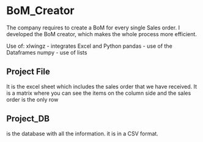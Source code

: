 # BoM_Creator
The company requires to create a BoM for every single Sales order. I developed the BoM creator, which makes the whole process more efficient. 

Use of:
xlwingz - integrates Excel and Python
pandas  - use of the Dataframes
numpy - use of lists

## Project File
It is the excel sheet which includes the sales order that we have received. It is a matrix where you can see the items on the column side and the sales order is the only row

## Project_DB 
is the database with all the information. it is in a CSV format. 
